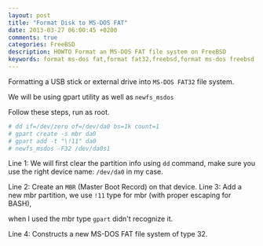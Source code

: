 ```yaml
---
layout: post
title: "Format Disk to MS-DOS FAT"
date: 2013-03-27 06:00:45 +0200
comments: true
categories: FreeBSD
description: HOWTO Format an MS-DOS FAT file system on FreeBSD
keywords: format ms-dos fat,format fat32,freebsd,format ms-dos freebsd 
---
```

Formatting a USB stick or external drive into `MS-DOS FAT32` file system.

We will be using gpart utility as well as `newfs_msdos`

Follow these steps, run as root.
``` bash
# dd if=/dev/zero of=/dev/da0 bs=1k count=1
# gpart create -s mbr da0
# gpart add -t "\!11" da0
# newfs_msdos -F32 /dev/da0s1
```

Line 1: We will first clear the partition info using `dd` command,
make sure you use the right device name: `/dev/da0` in my case.

Line 2: Create an `MBR` (Master Boot Record) on that device.
Line 3: Add a new mbr partition, we use `!11` type for mbr (with proper escaping for BASH),

when I used the mbr type `gpart` didn't recognize it.

Line 4: Constructs a new MS-DOS FAT file system of type 32.
